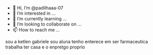 - 👋 Hi, I’m @padilhaaa-07
- 👀 I’m interested in ...
- 🌱 I’m currently learning ...
- 💞️ I’m looking to collaborate on ...
- 📫 How to reach me ...

<!---
padilhaaa-07/padilhaaa-07 is a ✨ special ✨ repository because its `README.md` (this file) appears on your GitHub profile.
You can click the Preview link to take a look at your changes.
--->
sou a ketlen gabriele sou aluna tenho enterece em ser farmaceutica trabalha ter casa e o enpretgo proprio
